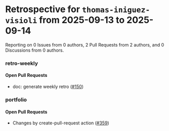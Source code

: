 # Retrospective for `thomas-iniguez-visioli` from 2025-09-13 to 2025-09-14

Reporting on 0 Issues from 0 authors, 2 Pull Requests from 2 authors, and 0 Discussions from 0 authors.


### retro-weekly

#### Open Pull Requests

- doc: generate weekly retro ([#150](https://github.com/thomas-iniguez-visioli/retro-weekly/pull/150))

### portfolio

#### Open Pull Requests

- Changes by create-pull-request action ([#359](https://github.com/thomas-iniguez-visioli/portfolio/pull/359))